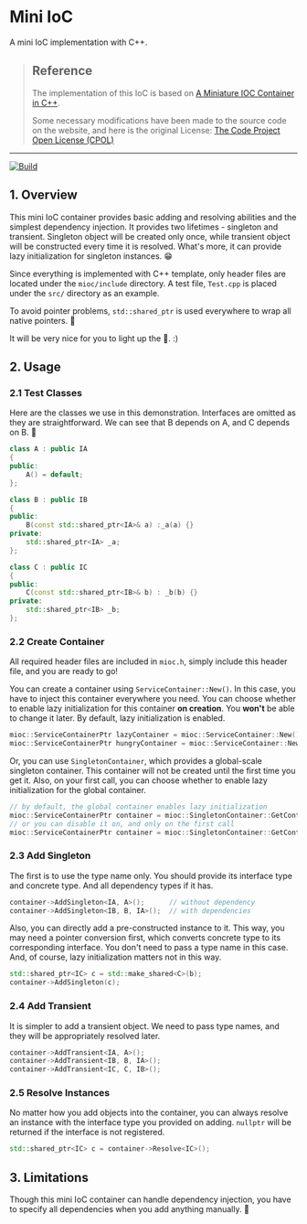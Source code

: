 # Mini IoC

A mini IoC implementation with C++.

> ## Reference
>
> The implementation of this IoC is based on [A Miniature IOC Container in C++](https://www.codeproject.com/Articles/1029836/A-miniature-IOC-Container-in-Cplusplus).
>
> Some necessary modifications have been made to the source code on the website, and here is the original License: [The Code Project Open License (CPOL)](https://www.codeproject.com/info/cpol10.aspx)

---
[![Build](https://github.com/Lord-Turmoil/MinIoc/actions/workflows/cmake-multi-platform.yml/badge.svg?branch=main)](https://github.com/Lord-Turmoil/MinIoc/actions/workflows/cmake-multi-platform.yml)

## 1. Overview

This mini IoC container provides basic adding and resolving abilities and the simplest dependency injection. It provides two lifetimes - singleton and transient. Singleton object will be created only once, while transient object will be constructed every time it is resolved. What's more, it can provide lazy initialization for singleton instances. 😁

Since everything is implemented with C++ template, only header files are located under the `mioc/include` directory. A test file, `Test.cpp` is placed under the `src/` directory as an example.

To avoid pointer problems, `std::shared_ptr` is used everywhere to wrap all native pointers. 🙂

It will be very nice for you to light up the 🌟. :)

## 2. Usage

### 2.1 Test Classes

Here are the classes we use in this demonstration. Interfaces are omitted as they are straightforward. We can see that B depends on A, and C depends on B. 🧐

```cpp
class A : public IA
{
public:
    A() = default;
};

class B : public IB
{
public:
    B(const std::shared_ptr<IA>& a) :_a(a) {}
private:
    std::shared_ptr<IA> _a;
};

class C : public IC
{
public:
    C(const std::shared_ptr<IB>& b) : _b(b) {}
private:
    std::shared_ptr<IB> _b;
};
```

### 2.2 Create Container

All required header files are included in `mioc.h`, simply include this header file, and you are ready to go!

You can create a container using `ServiceContainer::New()`. In this case, you have to inject this container everywhere you need. You can choose whether to enable lazy initialization for this container **on creation**. You **won't** be able to change it later. By default, lazy initialization is enabled.

```cpp
mioc::ServiceContainerPtr lazyContainer = mioc::ServiceContainer::New();
mioc::ServiceContainerPtr hungryContainer = mioc::ServiceContainer::New(false);
```

Or, you can use `SingletonContainer`, which provides a global-scale singleton container. This container will not be created until the first time you get it. Also, on your first call, you can choose whether to enable lazy initialization for the global container.

```cpp
// by default, the global container enables lazy initialization
mioc::ServiceContainerPtr container = mioc::SingletonContainer::GetContainer();
// or you can disable it on, and only on the first call
mioc::ServiceContainerPtr container = mioc::SingletonContainer::GetContainer(false);
```

### 2.3 Add Singleton

The first is to use the type name only. You should provide its interface type and concrete type. And all dependency types if it has.

```cpp
container->AddSingleton<IA, A>();      // without dependency
container->AddSingleton<IB, B, IA>();  // with dependencies
```

Also, you can directly add a pre-constructed instance to it. This way, you may need a pointer conversion first, which converts concrete type to its corresponding interface. You don't need to pass a type name in this case. And, of course, lazy initialization matters not in this way.

```cpp
std::shared_ptr<IC> c = std::make_shared<C>(b);
container->AddSingleton(c);
```

### 2.4 Add Transient

It is simpler to add a transient object. We need to pass type names, and they will be appropriately resolved later.

```cpp
container->AddTransient<IA, A>();
container->AddTransient<IB, B, IA>();
container->AddTransient<IC, C, IB>();
```

### 2.5 Resolve Instances

No matter how you add objects into the container, you can always resolve an instance with the interface type you provided on adding. `nullptr` will be returned if the interface is not registered.

```cpp
std::shared_ptr<IC> c = container->Resolve<IC>();
```

## 3. Limitations

Though this mini IoC container can handle dependency injection, you have to specify all dependencies when you add anything manually. 🥲

